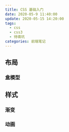 ```yaml
---
title: CSS 基础入门
date: 2020-05-9 11:40:00
update: 2020-05-15 14:20:00
tags:
  - css
  - css3
  - 待填坑
categories: 前端笔记
---
```


## 布局

<!--more-->

### 盒模型

## 样式

### 渐变

### 动画